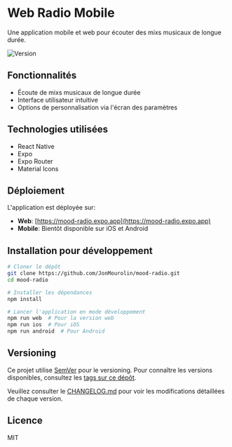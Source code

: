 # Web Radio Mobile

Une application mobile et web pour écouter des mixs musicaux de longue durée.

![Version](https://img.shields.io/badge/version-1.0.0-blue.svg)

## Fonctionnalités

- Écoute de mixs musicaux de longue durée
- Interface utilisateur intuitive
- Options de personnalisation via l'écran des paramètres

## Technologies utilisées

- React Native
- Expo
- Expo Router
- Material Icons

## Déploiement

L'application est déployée sur:
- **Web**: [https://mood-radio.expo.app](https://mood-radio.expo.app)
- **Mobile**: Bientôt disponible sur iOS et Android

## Installation pour développement

```bash
# Cloner le dépôt
git clone https://github.com/JonMourolin/mood-radio.git
cd mood-radio

# Installer les dépendances
npm install

# Lancer l'application en mode développement
npm run web  # Pour la version web
npm run ios  # Pour iOS
npm run android  # Pour Android
```

## Versioning

Ce projet utilise [SemVer](http://semver.org/) pour le versioning. Pour connaître les versions disponibles, consultez les [tags sur ce dépôt](https://github.com/JonMourolin/mood-radio/tags).

Veuillez consulter le [CHANGELOG.md](CHANGELOG.md) pour voir les modifications détaillées de chaque version.

## Licence

MIT
